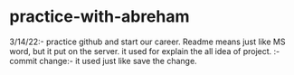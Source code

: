 # practice-with-abreham
3/14/22:- practice github and start our career.  Readme means just like MS word, but it put on the server. it used for explain the all idea of project.
       :- commit change:- it used just like save the change.
